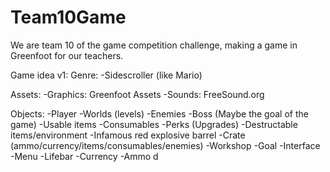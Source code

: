 # Team10Game
We are team 10 of the game competition challenge, making a game in Greenfoot for our teachers.

Game idea v1:
Genre:
-Sidescroller (like Mario)

Assets:
-Graphics:	Greenfoot Assets
-Sounds:	FreeSound.org

Objects:
-Player
-Worlds (levels)
-Enemies
  -Boss (Maybe the goal of the game)
-Usable items
  -Consumables
  -Perks (Upgrades)
-Destructable items/environment
	-Infamous red explosive barrel
	-Crate (ammo/currency/items/consumables/enemies)
-Workshop
-Goal
-Interface
	-Menu
	-Lifebar
	-Currency
	-Ammo
d
